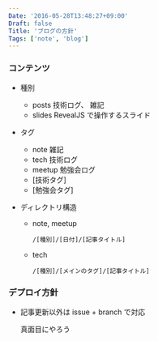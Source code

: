 ```yaml
---
Date: '2016-05-28T13:48:27+09:00'
Draft: false
Title: 'ブログの方針'
Tags: ['note', 'blog']
---
```


### コンテンツ

- 種別

  - posts 技術ログ、 雑記
  - slides RevealJS で操作するスライド

- タグ

  - note 雑記
  - tech 技術ログ
  - meetup 勉強会ログ
  - [技術タグ]
  - [勉強会タグ]

- ディレクトリ構造

  - note, meetup

    `/[種別]/[日付]/[記事タイトル]`

  - tech

    `/[種別]/[メインのタグ]/[記事タイトル]`

### デプロイ方針

- 記事更新以外は issue + branch で対応

  真面目にやろう
